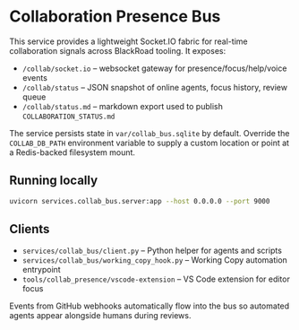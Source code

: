 # Collaboration Presence Bus

This service provides a lightweight Socket.IO fabric for real-time collaboration
signals across BlackRoad tooling. It exposes:

- `/collab/socket.io` – websocket gateway for presence/focus/help/voice events
- `/collab/status` – JSON snapshot of online agents, focus history, review queue
- `/collab/status.md` – markdown export used to publish `COLLABORATION_STATUS.md`

The service persists state in `var/collab_bus.sqlite` by default. Override the
`COLLAB_DB_PATH` environment variable to supply a custom location or point at a
Redis-backed filesystem mount.

## Running locally

```bash
uvicorn services.collab_bus.server:app --host 0.0.0.0 --port 9000
```

## Clients

- `services/collab_bus/client.py` – Python helper for agents and scripts
- `services/collab_bus/working_copy_hook.py` – Working Copy automation entrypoint
- `tools/collab_presence/vscode-extension` – VS Code extension for editor focus

Events from GitHub webhooks automatically flow into the bus so automated agents
appear alongside humans during reviews.
